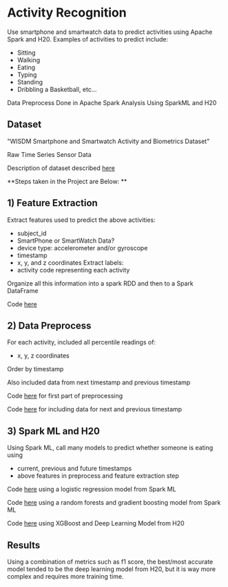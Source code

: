 # Activity Recognition
Use smartphone and smartwatch data to predict activities using Apache Spark and H20. 
Examples of activities to predict include: 
  - Sitting
  - Walking
  - Eating
  - Typing
  - Standing
  - Dribbling a Basketball, etc...

Data Preprocess Done in Apache Spark
Analysis Using SparkML and H20

## Dataset
"WISDM Smartphone and Smartwatch Activity and Biometrics Dataset"

Raw Time Series Sensor Data

Description of dataset described [here](https://github.com/surengunturumasters/activity_recognition_spark/blob/main/WISDM-dataset-description.pdf)


**Steps taken in the Project are Below: **

## 1) Feature Extraction

Extract features used to predict the above activities:
  - subject_id
  - SmartPhone or SmartWatch Data?
  - device type: accelerometer and/or gyroscope
  - timestamp 
  - x, y, and z coordinates
Extract labels: 
  - activity code representing each activity

Organize all this information into a spark RDD and then to a Spark DataFrame

Code [here](https://github.com/surengunturumasters/activity_recognition_spark/blob/main/feature_extraction.py)

## 2) Data Preprocess
  
For each activity, included all percentile readings of: 
  - x, y, z coordinates

Order by timestamp

Also included data from next timestamp and previous timestamp

Code [here](https://github.com/surengunturumasters/activity_recognition_spark/blob/main/sensor_preprocess.py) for first part of preprocessing

Code [here](https://github.com/surengunturumasters/activity_recognition_spark/blob/main/preprocess_model.py) for including data for next and previous timestamp

## 3) Spark ML and H20
Using Spark ML, call many models to predict whether someone is eating using 
  - current, previous and future timestamps
  - above features in preprocess and feature extraction step

Code [here](https://github.com/surengunturumasters/activity_recognition_spark/blob/main/preprocess_model.py) using a logistic regression model from Spark ML

Code [here](https://github.com/surengunturumasters/activity_recognition_spark/blob/main/rf_model.py) using a random forests and gradient boosting model from Spark ML

Code [here](https://github.com/surengunturumasters/activity_recognition_spark/blob/main/h20_models.py) using XGBoost and Deep Learning Model from H20

## Results
Using a combination of metrics such as f1 score, the best/most accurate model tended to be the deep learning model from H20, but it is way more complex and requires more training time. 
